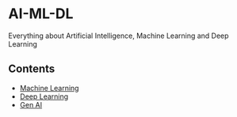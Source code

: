 # AI-ML-DL
Everything about Artificial Intelligence, Machine Learning and Deep Learning 

## Contents 
- [Machine Learning](./machine-learning/info.md)
- [Deep Learning](./deep-learning/info.md)
- [Gen AI](./gen-ai/info.md)


